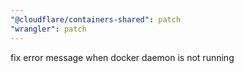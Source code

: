 ```yaml
---
"@cloudflare/containers-shared": patch
"wrangler": patch
---
```


fix error message when docker daemon is not running
